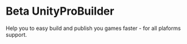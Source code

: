 # Beta UnityProBuilder
Help you to easy build and publish you games faster - for all plaforms support.
